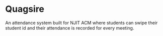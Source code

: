 # Quagsire

An attendance system built for NJIT ACM where students can swipe their student id and their attendance is recorded for every meeting. 